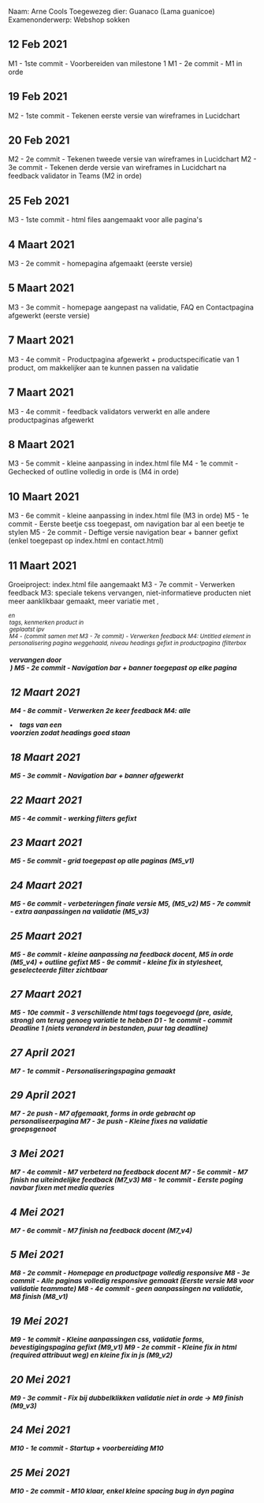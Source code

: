 Naam: Arne Cools Toegewezeg dier: Guanaco (Lama guanicoe)
Examenonderwerp: Webshop sokken

## 12 Feb 2021
M1 - 1ste commit - Voorbereiden van milestone 1 M1 - 2e commit - M1 in orde

## 19 Feb 2021
M2 - 1ste commit - Tekenen eerste versie van wireframes in Lucidchart

## 20 Feb 2021
M2 - 2e commit - Tekenen tweede versie van wireframes in Lucidchart M2 - 3e commit - Tekenen derde versie van wireframes
in Lucidchart na feedback validator in Teams (M2 in orde)

## 25 Feb 2021
M3 - 1ste commit - html files aangemaakt voor alle pagina's

## 4 Maart 2021
M3 - 2e commit - homepagina afgemaakt (eerste versie)

## 5 Maart 2021
M3 - 3e commit - homepage aangepast na validatie, FAQ en Contactpagina afgewerkt (eerste versie)

## 7 Maart 2021
M3 - 4e commit - Productpagina afgewerkt + productspecificatie van 1 product, om makkelijker aan te kunnen passen na
validatie

## 7 Maart 2021
M3 - 4e commit - feedback validators verwerkt en alle andere productpaginas afgewerkt

## 8 Maart 2021
M3 - 5e commit - kleine aanpassing in index.html file M4 - 1e commit - Gechecked of outline volledig in orde is (M4 in
orde)

## 10 Maart 2021
M3 - 6e commit - kleine aanpassing in index.html file (M3 in orde)
M5 - 1e commit - Eerste beetje css toegepast, om navigation bar al een beetje te stylen M5 - 2e commit - Deftige versie
navigation bear + banner gefixt (enkel toegepast op index.html en contact.html)

## 11 Maart 2021
Groeiproject: index.html file aangemaakt 
M3 - 7e commit - Verwerken feedback M3: speciale tekens vervangen, niet-informatieve producten niet meer aanklikbaar gemaakt, meer variatie met <small>, <address> en <legend> tags, kenmerken product in <section> geplaatst ipv <aside>
M4 - (commit samen met M3 - 7e commit) - Verwerken feedback M4: Untitled element in personalisering pagina weggehaald, niveau headings gefixt in productpagina (filterbox <h3> vervangen door <legend>) 
M5 - 2e commit - Navigation bar + banner toegepast op elke pagina

## 12 Maart 2021
M4 - 8e commit - Verwerken 2e keer feedback M4: alle <li> tags van een <section> voorzien zodat headings goed staan

## 18 Maart 2021
M5 - 3e commit - Navigation bar + banner afgewerkt

## 22 Maart 2021
M5 - 4e commit - werking filters gefixt

## 23 Maart 2021
M5 - 5e commit - grid toegepast op alle paginas (M5_v1)

## 24 Maart 2021
M5 - 6e commit - verbeteringen finale versie M5, (M5_v2)
M5 - 7e commit - extra aanpassingen na validatie (M5_v3)

## 25 Maart 2021
M5 - 8e commit - kleine aanpassing na feedback docent, M5 in orde (M5_v4) + outline gefixt
M5 - 9e commit - kleine fix in stylesheet, geselecteerde filter zichtbaar

## 27 Maart 2021
M5 - 10e commit - 3 verschillende html tags toegevoegd (pre, aside, strong) om terug genoeg variatie te hebben
D1 - 1e commit - commit Deadline 1 (niets veranderd in bestanden, puur tag deadline)

## 27 April 2021
M7 - 1e commit - Personaliseringspagina gemaakt

## 29 April 2021
M7 - 2e push - M7 afgemaakt, forms in orde gebracht op personaliseerpagina
M7 - 3e push - Kleine fixes na validatie groepsgenoot

## 3 Mei 2021
M7 - 4e commit - M7 verbeterd na feedback docent
M7 - 5e commit - M7 finish na uiteindelijke feedback (M7_v3)
M8 - 1e commit - Eerste poging navbar fixen met media queries

## 4 Mei 2021
M7 - 6e commit - M7 finish na feedback docent (M7_v4)

## 5 Mei 2021
M8 - 2e commit - Homepage en productpage volledig responsive
M8 - 3e commit - Alle paginas volledig responsive gemaakt (Eerste versie M8 voor validatie teammate)
M8 - 4e commit - geen aanpassingen na validatie, M8 finish (M8_v1)

## 19 Mei 2021
M9 - 1e commit - Kleine aanpassingen css, validatie forms, bevestigingspagina gefixt (M9_v1)
M9 - 2e commit - Kleine fix in html (required attribuut weg) en kleine fix in js (M9_v2)

## 20 Mei 2021
M9 - 3e commit - Fix bij dubbelklikken validatie niet in orde -> M9 finish (M9_v3)

## 24 Mei 2021
M10 - 1e commit - Startup + voorbereiding M10

## 25 Mei 2021
M10 - 2e commit - M10 klaar, enkel kleine spacing bug in dyn pagina